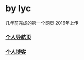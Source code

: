 # by lyc

几年前完成的第一个网页
2016年上传


### [个人导航页](https://lyc.scalelab.xyz/DaoHang/music-player.html)

### [个人博客](https://lyc.scalelab.xyz/)
